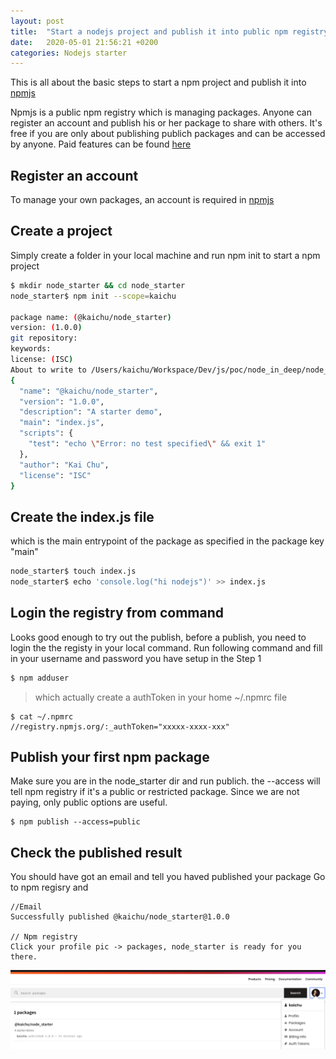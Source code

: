 ```yaml
---
layout: post
title:  "Start a nodejs project and publish it into public npm registry"
date:   2020-05-01 21:56:21 +0200
categories: Nodejs starter
---
```


This is all about the basic steps to start a npm project and publish it into [npmjs](https://www.npmjs.com/)

Npmjs is a public npm registry which is managing packages. Anyone can register an account and publish his or her package to share with others. It's free if you are only about publishing publich packages and can be accessed by anyone. Paid features can be found [here](https://www.npmjs.com/products)

## Register an account 
To manage your own packages, an account is required in [npmjs](https://www.npmjs.com/)

## Create a project
Simply create a folder in your local machine and run npm init to start a npm project
```bash
$ mkdir node_starter && cd node_starter
node_starter$ npm init --scope=kaichu

package name: (@kaichu/node_starter) 
version: (1.0.0) 
git repository: 
keywords: 
license: (ISC) 
About to write to /Users/kaichu/Workspace/Dev/js/poc/node_in_deep/node_starter/package.json:
{
  "name": "@kaichu/node_starter",
  "version": "1.0.0",
  "description": "A starter demo",
  "main": "index.js",
  "scripts": {
    "test": "echo \"Error: no test specified\" && exit 1"
  },
  "author": "Kai Chu",
  "license": "ISC"
}
```

## Create the index.js file 
which is the main entrypoint of the package as specified in the package key "main"
```bash
node_starter$ touch index.js
node_starter$ echo 'console.log("hi nodejs")' >> index.js
```

## Login the registry from command
Looks good enough to try out the publish, before a publish, you need to login the the registy in your local command. Run following command and fill in your username and password you have setup in the Step 1
```bash
$ npm adduser
```
> which actually create a authToken in your home ~/.npmrc file
```
$ cat ~/.npmrc 
//registry.npmjs.org/:_authToken="xxxxx-xxxx-xxx"
```

## Publish your first npm package 
Make sure you are in the node_starter dir and run publich. the --access will tell npm registry if it's a public or restricted package. 
Since we are not paying, only public options are useful.
```
$ npm publish --access=public
```

## Check the published result 
You should have got an email and tell you haved published your package Go to npm regisry and 
```
//Email
Successfully published @kaichu/node_starter@1.0.0

// Npm registry 
Click your profile pic -> packages, node_starter is ready for you there.

```
![NPM packages](/assets/npm_packages.png)
